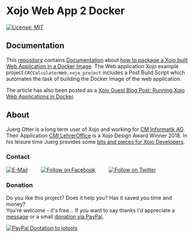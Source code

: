 # Xojo Web App 2 Docker
<a name="xojo2docker"></a>
[![License: MIT](https://img.shields.io/badge/License-MIT-green.svg)](LICENSE)

## Documentation
This [repository](../../..) contains [Documentation](Xojo2Docker.pdf) about [how to package a Xojo built Web Application in a Docker Image](Xojo2Docker.pdf). The Web application Xojo example project ```CRCCalculatorWeb.xojo_project``` includes a Post Build Script which automates the task of building the Docker Image of the web application.

The article has also been posted as a [Xojo Guest Blog Post: Running Xojo Web Applications in Docker](https://blog.xojo.com/2021/05/17/running-xojo-web-applications-in-docker/).

## About
Juerg Otter is a long term user of Xojo and working for [CM Informatik AG](https://cmiag.ch/). Their Application [CMI LehrerOffice](https://cmi-bildung.ch/) is a Xojo Design Award Winner 2018. In his leisure time Juerg provides some [bits and pieces for Xojo Developers](https://www.jo-tools.ch/).

### Contact
[![E-Mail](https://img.shields.io/static/v1?style=social&label=E-Mail&message=xojo@jo-tools.ch)](mailto:xojo@jo-tools.ch)
&emsp;&emsp;
[![Follow on Facebook](https://img.shields.io/static/v1?style=social&logo=facebook&label=Facebook&message=juerg.otter)](https://www.facebook.com/juerg.otter)
&emsp;&emsp;
[![Follow on Twitter](https://img.shields.io/twitter/follow/juergotter?style=social)](https://twitter.com/juergotter)

### Donation
Do you like this project? Does it help you? Has it saved you time and money?  
You're welcome - it's free... If you want to say thanks I'd appreciate a [message](mailto:xojo@jo-tools.ch) or a small [donation via PayPal](https://paypal.me/jotools).  

[![PayPal Dontation to jotools](https://img.shields.io/static/v1?style=social&logo=paypal&label=PayPal&message=jotools)](https://paypal.me/jotools)
